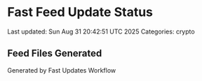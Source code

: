 # Fast Feed Update Status
Last updated: Sun Aug 31 20:42:51 UTC 2025
Categories: crypto

## Feed Files Generated

Generated by Fast Updates Workflow
